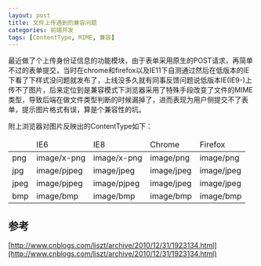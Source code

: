 ```yaml
---
layout: post
title: 文件上传遇到的兼容问题
categories: 前端开发
tags: [ContentType, MIME, 兼容]
---
```

最近做了个上传身份证信息的功能模块，由于表单采用原生的POST请求，再简单不过的表单提交，当时在chrome和firefox以及IE11下自测通过然后在低版本的IE下看了下样式没问题就发布了，上线没多久就有同事反馈问题说低版本IE(IE9-)上传不了图片，后来定位到是兼容模式下浏览器采用了特殊手段改变了文件的MIME类型，导致后端在做文件类型判断的时候漏掉了，进而表现为用户侧提交不了表单，提示图片格式有误，算是个兼容性的坑。

附上浏览器对图片反映出的ContentType如下：
<table class="table">
    <thead>
        <tr>
            <td></td>
            <td>IE6</td>
            <td>IE8</td>
            <td>Chrome</td>
            <td>Firefox</td>
        </tr>
    </thead>
    <tbody>
        <tr>
            <td>png</td>
            <td>image/x-png</td>
            <td>image/x-png</td>
            <td>image/png</td>
            <td>image/png</td>
        </tr>
        <tr>
            <td>jpg</td>
            <td>image/pjpeg</td>
            <td>image/jpeg</td>
            <td>image/jpeg</td>
            <td>image/jpeg</td>
        </tr>
        <tr>
            <td>jpeg</td>
            <td>image/pjpeg</td>
            <td>image/pjpeg</td>
            <td>image/jpeg</td>
            <td>image/jpeg</td>
        </tr>
        <tr>
            <td>bmp</td>
            <td>image/bmp</td>
            <td>image/bmp</td>
            <td>image/bmp</td>
            <td>image/bmp</td>
        </tr>
    </tbody>
</table>

## 参考 ##
[http://www.cnblogs.com/liszt/archive/2010/12/31/1923134.html](http://www.cnblogs.com/liszt/archive/2010/12/31/1923134.html)